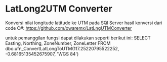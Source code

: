 # LatLong2UTM Converter
Konversi nilai longitude latitude ke UTM pada SQl Server
hasil konversi dari code C#: https://github.com/owaremx/LatLngUTMConverter

untuk pemanggilan fungsi dapat dilakukan seperti berikut ini:
SELECT Easting, Northing, ZoneNumber, ZoneLetter
FROM dbo.ufn_ConvertLatLongToUTM(117.25220795522252, -0.68165135452675907, 'WGS 84')
